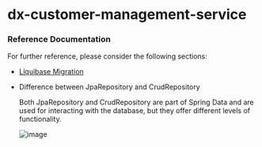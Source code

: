 # dx-customer-management-service



### Reference Documentation
For further reference, please consider the following sections:

* [Liquibase Migration](https://docs.spring.io/spring-boot/3.4.4/how-to/data-initialization.html#howto.data-initialization.migration-tool.liquibase)

* Difference between JpaRepository and CrudRepository

   Both JpaRepository and CrudRepository are part of Spring Data and are used for interacting with the database, but they offer different levels of functionality.
						
   ![image](https://github.com/user-attachments/assets/4bee1578-15fb-4718-b409-b986990e7df1)


